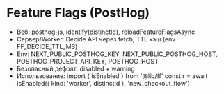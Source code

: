 # Feature Flags (PostHog)

- Веб: posthog-js, identify(distinctId), reloadFeatureFlagsAsync
- Сервер/Worker: Decide API через fetch, TTL кэш (env FF_DECIDE_TTL_MS)
- Env: NEXT_PUBLIC_POSTHOG_KEY, NEXT_PUBLIC_POSTHOG_HOST, POSTHOG_PROJECT_API_KEY, POSTHOG_HOST
- Безопасный дефолт: disabled + warning
- Использование:
  import { isEnabled } from '@lib/ff'
  const r = await isEnabled({ kind: 'worker', distinctId }, 'new_checkout_flow')

